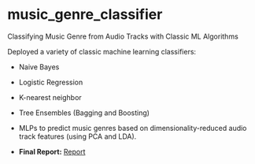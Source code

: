 # music_genre_classifier
Classifying Music Genre from Audio Tracks with Classic ML Algorithms

Deployed a variety of classic machine learning classifiers: 
- Naive Bayes
- Logistic Regression
- K-nearest neighbor
- Tree Ensembles (Bagging and Boosting)
- MLPs
to predict music genres based on dimensionality-reduced audio track features (using PCA and LDA).


- **Final Report:** [Report](https://github.com/Yushi-Y/music_genre_classifier)
